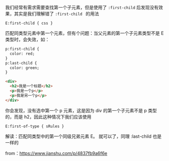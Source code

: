 我们经常有需求需要查找第一个子元素，但是使用了 `:first-child` 后发现没有效果，其实是我们理解错了 `:first-child ` 的用法

`E:first-child { css }`

匹配同类型元素中第一个元素，但有个问题：当父元素的第一个子元素类型不是 E 类型时，会失效，如：

```html
p:first-child {
  color: red;
}
p:last-child {
  color: green;
}

<div>
  <h2>我是一个标题</h2>
  <p>我是一个p</p>
  <p>我是另一个p</p>
</div>
```

你会发现，没有选中第一个 p 元素，这是因为 div 的第一个子元素不是 p 类型的，而是 h2，因此这种情况下我们应该使用

`E:first-of-type { sRules }`

解读：匹配同类型中的第一个同级兄弟元素 E。
就可以了，同理 :last-child 也是一样的

from：https://www.jianshu.com/p/4837fb9a6f6e
